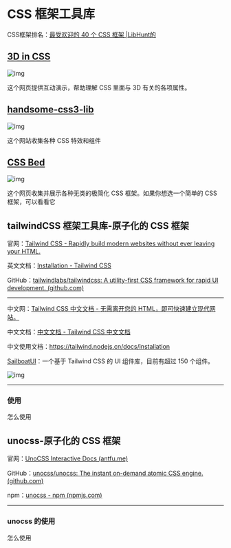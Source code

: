 # CSS 框架工具库

CSS框架排名：[最受欢迎的 40 个 CSS 框架 |LibHunt的](https://www.libhunt.com/css)

## [3D in CSS](https://garden.bradwoods.io/notes/css/3d)

![img](https://cdn.beekka.com/blogimg/asset/202301/bg2023011001.webp)

这个网页提供互动演示，帮助理解 CSS 里面与 3D 有关的各项属性。

## [handsome-css3-lib](https://www.handsome-css.com/)

![img](https://cdn.beekka.com/blogimg/asset/202302/bg2023022005.webp)

这个网站收集各种 CSS 特效和组件

## [CSS Bed](https://www.cssbed.com/)

![img](https://cdn.beekka.com/blogimg/asset/202209/bg2022091111.webp)

这个网页收集并展示各种无类的极简化 CSS 框架。如果你想选一个简单的 CSS 框架，可以看看它

## tailwindCSS 框架工具库-原子化的 CSS 框架

官网：[Tailwind CSS - Rapidly build modern websites without ever leaving your HTML.](https://tailwindcss.com/)

英文文档：[Installation - Tailwind CSS](https://tailwindcss.com/docs/installation)

GitHub：[tailwindlabs/tailwindcss: A utility-first CSS framework for rapid UI development. (github.com)](https://github.com/tailwindlabs/tailwindcss)

---

中文网：[Tailwind CSS 中文文档 - 无需离开您的 HTML，即可快速建立现代网站。](https://www.tailwindcss.cn/)

中文文档：[中文文档 - Tailwind CSS 中文文档](https://www.tailwindcss.cn/docs)

中文使用文档：<https://tailwind.nodejs.cn/docs/installation>

[SailboatUI](https://sailboatui.com/)：一个基于 Tailwind CSS 的 UI 组件库，目前有超过 150 个组件。

![img](https://cdn.beekka.com/blogimg/asset/202212/bg2022123103.webp)

---

### 使用

怎么使用

## unocss-原子化的 CSS 框架

官网：[UnoCSS Interactive Docs (antfu.me)](https://uno.antfu.me/)

GitHub：[unocss/unocss: The instant on-demand atomic CSS engine. (github.com)](https://github.com/unocss/unocss)

npm：[unocss - npm (npmjs.com)](https://www.npmjs.com/package/unocss)

---

### unocss 的使用

怎么使用

